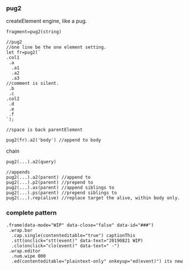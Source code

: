 ### pug2
createElement engine, like a pug.

```fragment=pug2(string)```

```
//pug2
//one line be the one element setting.
let fr=pug2(`
.col1
 .a 
  .a1
  .a2
  .a3
//comment is silent.  
 .b
 .c
.col2
 .d
 .e
 .f
`);

//space is back parentElement

pug2(fr).a2('body') //append to body

```
chain

```pug2(...).a2(query)```

```
//appends
pug2(...).a2(parent) //append to
pug2(...).p2(parent) //prepend to
pug2(...).as(parent) //append siblings to
pug2(...).ps(parent) //prepend siblings to
pug2(...).rep(alive) //replace target the alive, within body only.
```


### complete pattern
```
.frame(data-mode="WIP" data-close="false" data-id="###")
 .wrap.bar
  .cap.single(contenteditable="true") captionThis
  .stt(onclick="stt(event)" data-text="20190821 WIP)
  .clo(onclick="clo(event)" data-text="	-")
 .wrap.editor
  .num.wipe 000
  .ed(contenteditable="plaintext-only" onkeyup="ed(event)") its new
```

